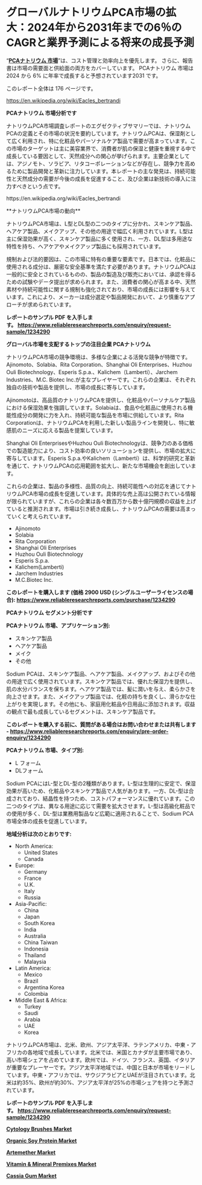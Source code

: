 <p><h1>グローバルナトリウムPCA市場の拡大：2024年から2031年までの6％のCAGRと業界予測による将来の成長予測</h1></p><p>&ldquo;<strong><a href="https://www.reliableresearchreports.com/sodium-pca-r1234290?utm_campaign=110&utm_medium=9&utm_source=Github&utm_content=ia&utm_term=21112024&utm_id=sodium-pca">PCAナトリウム 市場</a></strong>&rdquo;は、コスト管理と効率向上を優先します。 さらに、報告書は市場の需要面と供給面の両方をカバーしています。 PCAナトリウム 市場は 2024 から 6% に年率で成長すると予想されています2031 です。</p>
<p>このレポート全体は 176 ページです。</p>
<p><a href="https://en.wikipedia.org/wiki/Eacles_bertrandi?utm_campaign=110&utm_medium=9&utm_source=Github&utm_content=ia&utm_term=21112024&utm_id=sodium-pca">https://en.wikipedia.org/wiki/Eacles_bertrandi</a></p>
<p><strong>PCAナトリウム 市場分析です</strong></p>
<p><p>ナトリウムPCA市場調査レポートのエグゼクティブサマリーでは、ナトリウムPCAの定義とその市場の状況を要約しています。ナトリウムPCAは、保湿剤として広く利用され、特に化粧品やパーソナルケア製品で需要が高まっています。この市場のターゲットは主に美容業界で、消費者が肌の保湿と健康を重視する中で成長している要因として、天然成分への関心が挙げられます。主要企業としては、アジノモト、ソラビア、リタコーポレーションなどが存在し、競争力を高めるために製品開発と革新に注力しています。本レポートの主な発見は、持続可能性と天然成分の需要が今後の成長を促進すること、及び企業は新技術の導入に注力すべきという点です。</p></p>
<p>https://en.wikipedia.org/wiki/Eacles_bertrandi</p>
<p><p>**ナトリウムPCA市場の動向**</p><p>ナトリウムPCA市場は、L型とDL型の二つのタイプに分かれ、スキンケア製品、ヘアケア製品、メイクアップ、その他の用途で幅広く利用されています。L型は主に保湿効果が高く、スキンケア製品に多く使用され、一方、DL型は多用途な特性を持ち、ヘアケアやメイクアップ製品にも採用されています。</p><p>規制および法的要因は、この市場に特有の重要な要素です。日本では、化粧品に使用される成分は、厳密な安全基準を満たす必要があります。ナトリウムPCAは一般的に安全とされているものの、製品の製造及び販売においては、承認を得るための試験やデータ提出が求められます。また、消費者の関心が高まる中、天然素材や持続可能性に関する規制も強化されており、市場の成長には影響を与えています。これにより、メーカーは成分選定や製品開発において、より慎重なアプローチが求められています。</p></p>
<p><strong>レポートのサンプル PDF を入手します。&nbsp;<a href="https://www.reliableresearchreports.com/enquiry/request-sample/1234290?utm_campaign=110&utm_medium=9&utm_source=Github&utm_content=ia&utm_term=21112024&utm_id=sodium-pca">https://www.reliableresearchreports.com/enquiry/request-sample/1234290</a></strong></p>
<p><strong>グローバル市場を支配するトップの注目企業 PCAナトリウム</strong></p>
<p><p>ナトリウムPCA市場の競争環境は、多様な企業による活発な競争が特徴です。Ajinomoto、Solabia、Rita Corporation、Shanghai Oli Enterprises、Huzhou Ouli Biotechnology、Esperis S.p.a.、Kalichem（Lamberti）、Jarchem Industries、M.C. Biotec Inc.が主なプレイヤーです。これらの企業は、それぞれ独自の技術や製品を提供し、市場の成長に寄与しています。</p><p>Ajinomotoは、高品質のナトリウムPCAを提供し、化粧品やパーソナルケア製品における保湿効果を強調しています。Solabiaは、食品や化粧品に使用される機能性成分の開発に力を入れ、持続可能な製品を市場に供給しています。Rita Corporationは、ナトリウムPCAを利用した新しい製品ラインを開発し、特に敏感肌のニーズに応える製品を提案しています。</p><p>Shanghai Oli EnterprisesやHuzhou Ouli Biotechnologyは、競争力のある価格での製造能力により、コスト効率の良いソリューションを提供し、市場の拡大に寄与しています。Esperis S.p.a.やKalichem（Lamberti）は、科学的研究と革新を通じて、ナトリウムPCAの応用範囲を拡大し、新たな市場機会を創出しています。</p><p>これらの企業は、製品の多様性、品質の向上、持続可能性への対応を通じてナトリウムPCA市場の成長を促進しています。具体的な売上高は公開されている情報が限られていますが、これらの企業は各々数百万から数十億円規模の収益を上げていると推測されます。市場は引き続き成長し、ナトリウムPCAの需要は高まっていくと考えられています。</p></p>
<p><ul><li>Ajinomoto</li><li>Solabia</li><li>Rita Corporation</li><li>Shanghai Oli Enterprises</li><li>Huzhou Ouli Biotechnology</li><li>Esperis S.p.a.</li><li>Kalichem(Lamberti)</li><li>Jarchem Industries</li><li>M.C.Biotec Inc.</li></ul></p>
<p><strong>このレポートを購入します (価格 2900 USD (シングルユーザーライセンスの場合):&nbsp;<a href="https://www.reliableresearchreports.com/purchase/1234290?utm_campaign=110&utm_medium=9&utm_source=Github&utm_content=ia&utm_term=21112024&utm_id=sodium-pca">https://www.reliableresearchreports.com/purchase/1234290</a></strong></p>
<p><strong>PCAナトリウム セグメント分析です</strong></p>
<p><strong>PCAナトリウム 市場、アプリケーション別:</strong></p>
<p><ul><li>スキンケア製品</li><li>ヘアケア製品</li><li>メイク</li><li>その他</li></ul></p>
<p><p>Sodium PCAは、スキンケア製品、ヘアケア製品、メイクアップ、およびその他の用途で広く使用されています。スキンケア製品では、優れた保湿力を提供し、肌の水分バランスを保ちます。ヘアケア製品では、髪に潤いを与え、柔らかさを向上させます。また、メイクアップ製品では、化粧の持ちを良くし、滑らかな仕上がりを実現します。その他にも、家庭用化粧品や日用品に添加されます。収益の観点で最も成長しているセグメントは、スキンケア製品です。</p></p>
<p><strong>このレポートを購入する前に、質問がある場合はお問い合わせまたは共有します - <a href="https://www.reliableresearchreports.com/enquiry/pre-order-enquiry/1234290?utm_campaign=110&utm_medium=9&utm_source=Github&utm_content=ia&utm_term=21112024&utm_id=sodium-pca">https://www.reliableresearchreports.com/enquiry/pre-order-enquiry/1234290</a></strong></p>
<p><strong>PCAナトリウム 市場、タイプ別:</strong></p>
<p><ul><li>L フォーム</li><li>DLフォーム</li></ul></p>
<p><p>Sodium PCAにはL-型とDL-型の2種類があります。L-型は生理的に安定で、保湿効果が高いため、化粧品やスキンケア製品で人気があります。一方、DL-型は合成されており、結晶性を持つため、コストパフォーマンスに優れています。この二つのタイプは、異なる用途に応じて需要を拡大させます。L-型は高級化粧品での使用が多く、DL-型は業務用製品など広範に適用されることで、Sodium PCA市場全体の成長を促進しています。</p></p>
<p><strong>地域分析は次のとおりです:</strong></p>
<p><ul>
    <li>
        North America:
        <ul>
            <li>United States</li>
            <li>Canada</li>
        </ul>
    </li>
    <li>
        Europe:
        <ul>
            <li>Germany</li>
            <li>France</li>
            <li>U.K.</li>
            <li>Italy</li>
            <li>Russia</li>
        </ul>
    </li>
    <li>
        Asia-Pacific:
        <ul>
            <li>China</li>
            <li>Japan</li>
            <li>South Korea</li>
            <li>India</li>
            <li>Australia</li>
            <li>China Taiwan</li>
            <li>Indonesia</li>
            <li>Thailand</li>
            <li>Malaysia</li>
        </ul>
    </li>
    <li>
        Latin America:
        <ul>
            <li>Mexico</li>
            <li>Brazil</li>
            <li>Argentina Korea</li>
            <li>Colombia</li>
        </ul>
    </li>
    <li>
        Middle East & Africa:
        <ul>
            <li>Turkey</li>
            <li>Saudi</li>
            <li>Arabia</li>
            <li>UAE</li>
            <li>Korea</li>
        </ul>
    </li>
    </ul></p>
<p><p>ナトリウムPCA市場は、北米、欧州、アジア太平洋、ラテンアメリカ、中東・アフリカの各地域で成長しています。北米では、米国とカナダが主要市場であり、高い市場シェアを占めています。欧州では、ドイツ、フランス、英国、イタリアが重要なプレーヤーです。アジア太平洋地域では、中国と日本が市場をリードしています。中東・アフリカでは、サウジアラビアとUAEが注目されています。北米は約35%、欧州が約30%、アジア太平洋が25%の市場シェアを持つと予測されています。</p></p>
<p><strong>レポートのサンプル PDF を入手します。&nbsp;<a href="https://www.reliableresearchreports.com/enquiry/request-sample/1234290?utm_campaign=110&utm_medium=9&utm_source=Github&utm_content=ia&utm_term=21112024&utm_id=sodium-pca">https://www.reliableresearchreports.com/enquiry/request-sample/1234290</a></strong></p>
<p><strong><p><a href="https://www.linkedin.com/pulse/sales-channel-penetration-market-opportunities-cytology-brushes-x1jme?utm_campaign=110&utm_medium=9&utm_source=Github&utm_content=ia&utm_term=21112024&utm_id=sodium-pca">Cytology Brushes Market</a></p><p><a href="https://github.com/globismark/Market-Research-Report-List-5/blob/main/organic-soy-protein-market.md?utm_campaign=110&utm_medium=9&utm_source=Github&utm_content=ia&utm_term=21112024&utm_id=sodium-pca">Organic Soy Protein Market</a></p><p><a href="https://issuu.com/reportprime-2/docs/artemether-market-size-2030.pptx_b7eaa4669554d1?utm_campaign=110&utm_medium=9&utm_source=Github&utm_content=ia&utm_term=21112024&utm_id=sodium-pca">Artemether Market</a></p><p><a href="https://www.linkedin.com/pulse/vitamin-mineral-premixes-market-size-trends-opportunities-7egue?utm_campaign=110&utm_medium=9&utm_source=Github&utm_content=ia&utm_term=21112024&utm_id=sodium-pca">Vitamin & Mineral Premixes Market</a></p><p><a href="https://github.com/prosalinda88/Market-Research-Report-List-6/blob/main/cassia-gum-market.md?utm_campaign=110&utm_medium=9&utm_source=Github&utm_content=ia&utm_term=21112024&utm_id=sodium-pca">Cassia Gum Market</a></p></strong></p>